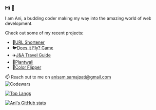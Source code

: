 ### Hi 👋

I am Ani, a budding coder making my way into the amazing world of web development.

Check out some of my recent projects:

* 🔗[URL Shortener](https://node-urlshortener.herokuapp.com/)
* 🐦[Does it Fly? Game](https://anisam04.github.io/Does-It-Fly-Game/)
* ✈️[J&A Travel Guide](https://guidetravel.herokuapp.com/)
* 🌱[Plantwali](https://plantwali.herokuapp.com/)
* 🌈[Color Flipper](https://anisam04.github.io/ColorFlipper/)
<!--* 👭[Aluminati](https://aluminati.ani0104.repl.co/)
* 🎥[Actor-to-Movies Generator](https://replit.com/join/ewvfmotbra-ani0104)

🔭 
-->

📫 Reach out to me on anisam.samajpati@gmail.com
<br />
![Codewars](https://www.codewars.com/users/ani0104/badges/large)

[![Top Langs](https://github-readme-stats.vercel.app/api/top-langs/?username=anisam04&layout=compact&langs_count=8)](https://github.com/anisam04/github-readme-stats)

[![Ani's GitHub stats](https://github-readme-stats.vercel.app/api?username=anisam04&hide=contribs&count_private=true&show_icons=true)](https://github.com/anisam04/github-readme-stats)


<!--
**anisam04/anisam04** is a ✨ _special_ ✨ repository because its `README.md` (this file) appears on your GitHub profile.

Here are some ideas to get you started:

- 🔭 I’m currently working on ...
- 🌱 I’m currently learning ...
- 👯 I’m looking to collaborate on ...
- 🤔 I’m looking for help with ...
- 💬 Ask me about ...
- 📫 How to reach me: ...
- 😄 Pronouns: ...
- ⚡ Fun fact: ...
-->

